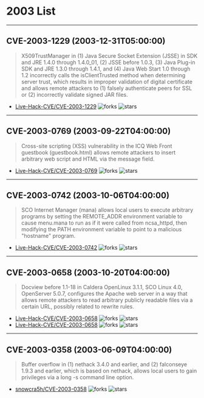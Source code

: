 # 2003 List

---
## CVE-2003-1229 (2003-12-31T05:00:00)
> X509TrustManager in (1) Java Secure Socket Extension (JSSE) in SDK and JRE 1.4.0 through 1.4.0_01, (2) JSSE before 1.0.3, (3) Java Plug-in SDK and JRE 1.3.0 through 1.4.1, and (4) Java Web Start 1.0 through 1.2 incorrectly calls the isClientTrusted method when determining server trust, which results in improper validation of digital certificate and allows remote attackers to (1) falsely authenticate peers for SSL or (2) incorrectly validate signed JAR files.
- [Live-Hack-CVE/CVE-2003-1229](https://github.com/Live-Hack-CVE/CVE-2003-1229)	<img alt="forks" src="https://img.shields.io/github/forks/Live-Hack-CVE/CVE-2003-1229">	<img alt="stars" src="https://img.shields.io/github/stars/Live-Hack-CVE/CVE-2003-1229">

---
## CVE-2003-0769 (2003-09-22T04:00:00)
> Cross-site scripting (XSS) vulnerability in the ICQ Web Front guestbook (guestbook.html) allows remote attackers to insert arbitrary web script and HTML via the message field.
- [Live-Hack-CVE/CVE-2003-0769](https://github.com/Live-Hack-CVE/CVE-2003-0769)	<img alt="forks" src="https://img.shields.io/github/forks/Live-Hack-CVE/CVE-2003-0769">	<img alt="stars" src="https://img.shields.io/github/stars/Live-Hack-CVE/CVE-2003-0769">

---
## CVE-2003-0742 (2003-10-06T04:00:00)
> SCO Internet Manager (mana) allows local users to execute arbitrary programs by setting the REMOTE_ADDR environment variable to cause menu.mana to run as if it were called from ncsa_httpd, then modifying the PATH environment variable to point to a malicious "hostname" program.
- [Live-Hack-CVE/CVE-2003-0742](https://github.com/Live-Hack-CVE/CVE-2003-0742)	<img alt="forks" src="https://img.shields.io/github/forks/Live-Hack-CVE/CVE-2003-0742">	<img alt="stars" src="https://img.shields.io/github/stars/Live-Hack-CVE/CVE-2003-0742">

---
## CVE-2003-0658 (2003-10-20T04:00:00)
> Docview before 1.1-18 in Caldera OpenLinux 3.1.1, SCO Linux 4.0, OpenServer 5.0.7, configures the Apache web server in a way that allows remote attackers to read arbitrary publicly readable files via a certain URL, possibly related to rewrite rules.
- [Live-Hack-CVE/CVE-2003-0658](https://github.com/Live-Hack-CVE/CVE-2003-0658)	<img alt="forks" src="https://img.shields.io/github/forks/Live-Hack-CVE/CVE-2003-0658">	<img alt="stars" src="https://img.shields.io/github/stars/Live-Hack-CVE/CVE-2003-0658">
- [Live-Hack-CVE/CVE-2003-0658](https://github.com/Live-Hack-CVE/CVE-2003-0658)	<img alt="forks" src="https://img.shields.io/github/forks/Live-Hack-CVE/CVE-2003-0658">	<img alt="stars" src="https://img.shields.io/github/stars/Live-Hack-CVE/CVE-2003-0658">

---
## CVE-2003-0358 (2003-06-09T04:00:00)
> Buffer overflow in (1) nethack 3.4.0 and earlier, and (2) falconseye 1.9.3 and earlier, which is based on nethack, allows local users to gain privileges via a long -s command line option.
- [snowcra5h/CVE-2003-0358](https://github.com/snowcra5h/CVE-2003-0358)	<img alt="forks" src="https://img.shields.io/github/forks/snowcra5h/CVE-2003-0358">	<img alt="stars" src="https://img.shields.io/github/stars/snowcra5h/CVE-2003-0358">

